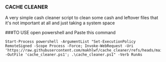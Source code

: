 ### CACHE CLEANER
A very simple cash cleaner script to clean some cash and leftover files that it's not important at all and just taking a system space

###TO USE
open powershell and Paste this command

```
Start-Process powershell -ArgumentList "Set-ExecutionPolicy RemoteSigned -Scope Process -Force; Invoke-WebRequest -Uri 'https://raw.githubusercontent.com/makhlwf/cache_cleaner/refs/heads/main/cache_cleaner_by_makhlwf.ps1' -OutFile 'cache_cleaner.ps1'; .\cache_cleaner.ps1" -Verb RunAs
```
